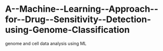 # A--Machine--Learning--Approach--for--Drug--Sensitivity--Detection-using-Genome-Classification
genome and cell data analysis using ML
